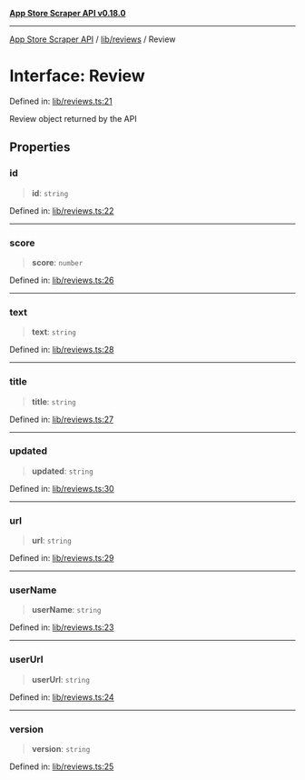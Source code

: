 [**App Store Scraper API v0.18.0**](../../../README.md)

***

[App Store Scraper API](../../../modules.md) / [lib/reviews](../README.md) / Review

# Interface: Review

Defined in: [lib/reviews.ts:21](https://github.com/facundoolano/app-store-scraper/blob/7e1baf8350e9d5936df88e03bdbb2e2ecea26d48/lib/reviews.ts#L21)

Review object returned by the API

## Properties

### id

> **id**: `string`

Defined in: [lib/reviews.ts:22](https://github.com/facundoolano/app-store-scraper/blob/7e1baf8350e9d5936df88e03bdbb2e2ecea26d48/lib/reviews.ts#L22)

***

### score

> **score**: `number`

Defined in: [lib/reviews.ts:26](https://github.com/facundoolano/app-store-scraper/blob/7e1baf8350e9d5936df88e03bdbb2e2ecea26d48/lib/reviews.ts#L26)

***

### text

> **text**: `string`

Defined in: [lib/reviews.ts:28](https://github.com/facundoolano/app-store-scraper/blob/7e1baf8350e9d5936df88e03bdbb2e2ecea26d48/lib/reviews.ts#L28)

***

### title

> **title**: `string`

Defined in: [lib/reviews.ts:27](https://github.com/facundoolano/app-store-scraper/blob/7e1baf8350e9d5936df88e03bdbb2e2ecea26d48/lib/reviews.ts#L27)

***

### updated

> **updated**: `string`

Defined in: [lib/reviews.ts:30](https://github.com/facundoolano/app-store-scraper/blob/7e1baf8350e9d5936df88e03bdbb2e2ecea26d48/lib/reviews.ts#L30)

***

### url

> **url**: `string`

Defined in: [lib/reviews.ts:29](https://github.com/facundoolano/app-store-scraper/blob/7e1baf8350e9d5936df88e03bdbb2e2ecea26d48/lib/reviews.ts#L29)

***

### userName

> **userName**: `string`

Defined in: [lib/reviews.ts:23](https://github.com/facundoolano/app-store-scraper/blob/7e1baf8350e9d5936df88e03bdbb2e2ecea26d48/lib/reviews.ts#L23)

***

### userUrl

> **userUrl**: `string`

Defined in: [lib/reviews.ts:24](https://github.com/facundoolano/app-store-scraper/blob/7e1baf8350e9d5936df88e03bdbb2e2ecea26d48/lib/reviews.ts#L24)

***

### version

> **version**: `string`

Defined in: [lib/reviews.ts:25](https://github.com/facundoolano/app-store-scraper/blob/7e1baf8350e9d5936df88e03bdbb2e2ecea26d48/lib/reviews.ts#L25)
